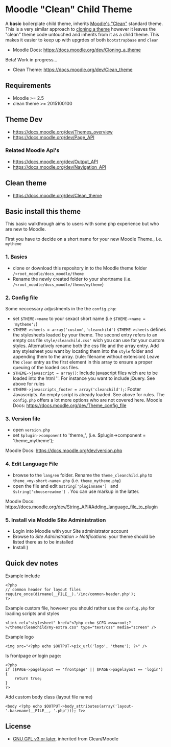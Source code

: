 # Moodle "Clean" Child Theme

A **basic** boilerplate child theme, inherits [Moodle's "Clean"](https://docs.moodle.org/29/en/Standard_themes) standard theme.
This is a very similar approach to [cloning a theme](https://docs.moodle.org/dev/Cloning_a_theme) however it leaves the "clean" theme code untouched and inherits from it as a child theme. This makes it easier to keep up with upgrdes of both `bootstrapbase` and `clean`

* Moodle Docs: https://docs.moodle.org/dev/Cloning_a_theme

Beta! Work in progress...

 * Clean Theme: https://docs.moodle.org/dev/Clean_theme

## Requirements

 * Moodle >= 2.5
 * clean theme >= 2015100100

## Theme Dev

 * https://docs.moodle.org/dev/Themes_overview
 * https://docs.moodle.org/dev/Page_API

### Related Moodle Api's

 * https://docs.moodle.org/dev/Output_API
 * https://docs.moodle.org/dev/Navigation_API

## Clean theme

 * https://docs.moodle.org/dev/Clean_theme

## Basic install this theme

This basic walkthrough aims to users with some php experience but who are new to Moodle.

First you have to decide on a short name for your new Moodle Theme., i.e. `mytheme`

### 1. Basics

 * clone or download this repository in to the Moodle theme folder `/<root_moodle/docs_moodle/theme`
 * Rename the newly created folder to your shortname (i.e. `/<root_moodle/docs_moodle/theme/mytheme`)

### 2. Config file

Some neccessary adjustments in the  the `config.php`:

 * set `$THEME->name` to your sexact short name (i.e `$THEME->name = 'mytheme';`)
 * `$THEME->sheets = array('custom','cleanchild')`
`$THEME->sheets` defines the stylesheets loaded by your theme. The second entry refers to an empty css file `style/cleanchild.css'` wich you can use for your custom styles.  Alternatively rename both the css file and the array entry. Add any stylesheet you want by locating them into the `style` folder and appending them to the array. (rule: filename without extension)
Leave the `clean` entry as the first element in this array to ensure a proper queuing of the loaded css files.
 * `$THEME->javascript = array()`: Include javascript files wich are to be loaded into the html '<head>'.  For instance you want to include jQuery. See above for rules
 * `$THEME->javascripts_footer = array('cleanchild');`: Footer Javascripts. An empty script is already loaded. See above for rules.
The  `config.php` offers a lot more options who are not covered here.
Moodle Docs: https://docs.moodle.org/dev/Theme_config_file

### 3. Version file

 * open `version.php`
 *  set `$plugin->component` to 'theme_<my-short-name>', (i.e. $plugin->component  = 'theme_mytheme');

Moodle Docs: https://docs.moodle.org/dev/version.php

### 4. Edit Language File

  * browse to the `lang/en` folder. Rename the `theme_cleanchild.php` to `theme_<my-short-name>.php` (i.e.  `theme_mytheme.php`)
  * open the file and edit `$string['pluginname'] ` and `$string['choosereadme'] `. You can use markup in the latter.

Moodle Docs: https://docs.moodle.org/dev/String_API#Adding_language_file_to_plugin

### 5. Install via Moddle Site Administration

 * Login into Moodle with your Site administrator account
 * Browse to *Site Adminstration > Notifications*: your theme should be listed there as to be installed
 * Install:)

## Quick dev notes


Example include

```
<?php
// common header for layout files
require_once(dirname(__FILE__).'/inc/common-header.php');
?>
```

Example custom file, however you should rather use the `config.php` for loading scripts and styles

```
<link rel="stylesheet" href="<?php echo $CFG->wwwroot;?>/theme/cleanchild/my-extra.css" type="text/css" media="screen" />
```

Example logo

```
<img src="<?php echo $OUTPUT->pix_url('logo', 'theme'); ?>" />
```

Is frontpage *or* login page:

```
<?php
if ($PAGE->pagelayout == 'frontpage' || $PAGE->pagelayout == 'login') {
    return true;
}
?>
```

Add custom body class (layout file name)

```
<body <?php echo $OUTPUT->body_attributes(array('layout-'.basename(__FILE__, '.php'))); ?>>
```

## License

* [GNU GPL v3 or later](http://www.gnu.org/copyleft/gpl.html), inherited from Clean/Moodle
